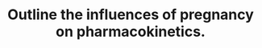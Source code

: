 ---
title: "Outline the influences of pregnancy on pharmacokinetics."
entityType: SAQ
exam: PEX
college: ANZCA
year: 2002
sitting: B
question: 1
passRate: 39
EC_expectedDomains:
- "Answers framed around the structure of absorption, distribution, metabolism and excretion performed better."
- "The effects of pregnancy on oral absorption should have included a discussion of gastrointestinal motility, nausea and vomiting and gut blood flow."
- "The opposing effects of the changes in ventilation and cardiac output on the uptake of volatile agents should have been presented."
EC_extraCredit:
- "The differential effects of oestrogen and progesterone on liver enzyme activity were discussed by some."
EC_errorsCommon:
- "It was clear from a large number of answers that candidates who structured their answers around the physiological changes of pregnancy, a more familiar topic, performed poorly. This was not because of factual errors, but rather omission of important areas of pharmacokinetics (eg absorption)."
- "The effects of increased cardiac output on transdermal and intra muscular routes of administration were infrequently discussed."
- "Most candidates discussed the reduction in pseudocholinesterase with pregnancy but few mentioned that this has minimal effect on the dose of suxamethonium because of the increased volume of distribution."
- "Candidates generally mentioned the effect of increased renal blood flow and renal clearance on drug elimination."
---